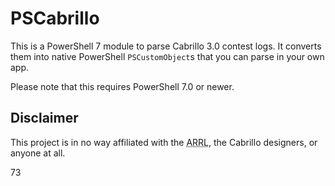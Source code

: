 # PSCabrillo
This is a PowerShell 7 module to parse Cabrillo 3.0 contest logs.  It converts
them into native PowerShell `PSCustomObject`s that you can parse in your own app.

Please note that this requires PowerShell 7.0 or newer.

## Disclaimer
This project is in no way affiliated with the <abbr title="American Radio Relay League">ARRL</abbr>,
the Cabrillo designers, or anyone at all.

73
